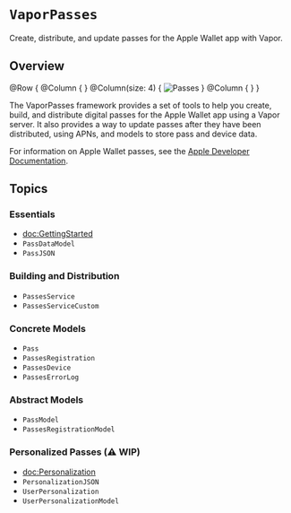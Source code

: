 # ``VaporPasses``

Create, distribute, and update passes for the Apple Wallet app with Vapor.

## Overview

@Row {
    @Column { }
    @Column(size: 4) {
        ![Passes](passes)
    }
    @Column { }
}

The VaporPasses framework provides a set of tools to help you create, build, and distribute digital passes for the Apple Wallet app using a Vapor server.
It also provides a way to update passes after they have been distributed, using APNs, and models to store pass and device data.

For information on Apple Wallet passes, see the [Apple Developer Documentation](https://developer.apple.com/documentation/walletpasses).

## Topics

### Essentials

- <doc:GettingStarted>
- ``PassDataModel``
- ``PassJSON``

### Building and Distribution

- ``PassesService``
- ``PassesServiceCustom``

### Concrete Models

- ``Pass``
- ``PassesRegistration``
- ``PassesDevice``
- ``PassesErrorLog``

### Abstract Models

- ``PassModel``
- ``PassesRegistrationModel``

### Personalized Passes (⚠️ WIP)

- <doc:Personalization>
- ``PersonalizationJSON``
- ``UserPersonalization``
- ``UserPersonalizationModel``

